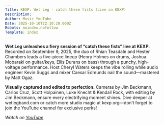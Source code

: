 ```yaml
---
Title: KEXP: Wet Leg - catch these fists (Live on KEXP)
Description: 
Author: Music YouTube
Date: 2025-10-10T22:10:20.000Z
Robots: noindex,nofollow
Template: index
---
```

<p><strong>Wet Leg unleashes a fiery session of “catch these fists” live at KEXP.</strong> Recorded on September 9, 2025, the duo of Rhian Teasdale and Hester Chambers leads a five-piece lineup (Henry Holmes on drums, Joshua Mobaraki on guitar/keys, Ellis Durans on bass) through a punchy, high-voltage performance. Host Cheryl Waters keeps the vibe rolling while audio engineer Kevin Suggs and mixer Caesar Edmunds nail the sound—mastered by Matt Ogaz.</p>

<p><strong>Visually captured and edited to perfection.</strong> Cameras by Jim Beckmann, Carlos Cruz, Scott Holpainen, Luke Knecht &amp; Kendall Rock, with editing by Jim Beckmann, ensure every electrifying moment shines. Dive deeper at wetlegband.com or catch more studio magic at kexp.org—don’t forget to join the YouTube channel for exclusive perks!</p>

<p><em>Watch on <a href="https://www.youtube.com/watch?v=9LAYE7imzvQ" rel="noopener noreferrer">YouTube</a></em></p>

